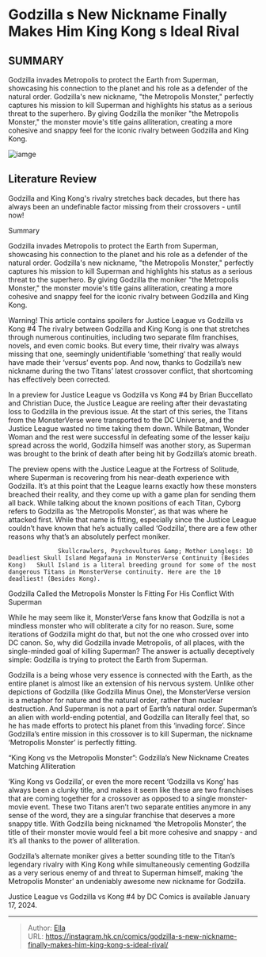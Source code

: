 # Godzilla s New Nickname Finally Makes Him King Kong s Ideal Rival


## SUMMARY 



  Godzilla invades Metropolis to protect the Earth from Superman, showcasing his connection to the planet and his role as a defender of the natural order.   Godzilla&#39;s new nickname, &#34;the Metropolis Monster,&#34; perfectly captures his mission to kill Superman and highlights his status as a serious threat to the superhero.   By giving Godzilla the moniker &#34;the Metropolis Monster,&#34; the monster movie&#39;s title gains alliteration, creating a more cohesive and snappy feel for the iconic rivalry between Godzilla and King Kong.  

![iamge]()

## Literature Review

Godzilla and King Kong&#39;s rivalry stretches back decades, but there has always been an undefinable factor missing from their crossovers - until now! 


Summary

  Godzilla invades Metropolis to protect the Earth from Superman, showcasing his connection to the planet and his role as a defender of the natural order.   Godzilla&#39;s new nickname, &#34;the Metropolis Monster,&#34; perfectly captures his mission to kill Superman and highlights his status as a serious threat to the superhero.   By giving Godzilla the moniker &#34;the Metropolis Monster,&#34; the monster movie&#39;s title gains alliteration, creating a more cohesive and snappy feel for the iconic rivalry between Godzilla and King Kong.  





Warning! This article contains spoilers for Justice League vs Godzilla vs Kong #4 The rivalry between Godzilla and King Kong is one that stretches through numerous continuities, including two separate film franchises, novels, and even comic books. But every time, their rivalry was always missing that one, seemingly unidentifiable ‘something’ that really would have made their ‘versus’ events pop. And now, thanks to Godzilla’s new nickname during the two Titans’ latest crossover conflict, that shortcoming has effectively been corrected.




In a preview for Justice League vs Godzilla vs Kong #4 by Brian Buccellato and Christian Duce, the Justice League are reeling after their devastating loss to Godzilla in the previous issue. At the start of this series, the Titans from the MonsterVerse were transported to the DC Universe, and the Justice League wasted no time taking them down. While Batman, Wonder Woman and the rest were successful in defeating some of the lesser kaiju spread across the world, Godzilla himself was another story, as Superman was brought to the brink of death after being hit by Godzilla’s atomic breath.

          

          




          

          

          

The preview opens with the Justice League at the Fortress of Solitude, where Superman is recovering from his near-death experience with Godzilla. It’s at this point that the League learns exactly how these monsters breached their reality, and they come up with a game plan for sending them all back. While talking about the known positions of each Titan, Cyborg refers to Godzilla as ‘the Metropolis Monster’, as that was where he attacked first. While that name is fitting, especially since the Justice League couldn’t have known that he’s actually called ‘Godzilla’, there are a few other reasons why that’s an absolutely perfect moniker.




                  Skullcrawlers, Psychovultures &amp; Mother Longlegs: 10 Deadliest Skull Island Megafauna in MonsterVerse Continuity (Besides Kong)   Skull Island is a literal breeding ground for some of the most dangerous Titans in MonsterVerse continuity. Here are the 10 deadliest! (Besides Kong).   


 Godzilla Called the Metropolis Monster Is Fitting For His Conflict With Superman 
          

While he may seem like it, MonsterVerse fans know that Godzilla is not a mindless monster who will obliterate a city for no reason. Sure, some iterations of Godzilla might do that, but not the one who crossed over into DC canon. So, why did Godzilla invade Metropolis, of all places, with the single-minded goal of killing Superman? The answer is actually deceptively simple: Godzilla is trying to protect the Earth from Superman.

Godzilla is a being whose very essence is connected with the Earth, as the entire planet is almost like an extension of his nervous system. Unlike other depictions of Godzilla (like Godzilla Minus One), the MonsterVerse version is a metaphor for nature and the natural order, rather than nuclear destruction. And Superman is not a part of Earth’s natural order. Superman’s an alien with world-ending potential, and Godzilla can literally feel that, so he has made efforts to protect his planet from this ‘invading force’. Since Godzilla’s entire mission in this crossover is to kill Superman, the nickname ‘Metropolis Monster’ is perfectly fitting.






 “King Kong vs the Metropolis Monster”: Godzilla’s New Nickname Creates Matching Alliteration 
          

‘King Kong vs Godzilla’, or even the more recent ‘Godzilla vs Kong’ has always been a clunky title, and makes it seem like these are two franchises that are coming together for a crossover as opposed to a single monster-movie event. These two Titans aren’t two separate entities anymore in any sense of the word, they are a singular franchise that deserves a more snappy title. With Godzilla being nicknamed ‘the Metropolis Monster’, the title of their monster movie would feel a bit more cohesive and snappy - and it’s all thanks to the power of alliteration.

Godzilla’s alternate moniker gives a better sounding title to the Titan’s legendary rivalry with King Kong while simultaneously cementing Godzilla as a very serious enemy of and threat to Superman himself, making ‘the Metropolis Monster’ an undeniably awesome new nickname for Godzilla.




Justice League vs Godzilla vs Kong #4 by DC Comics is available January 17, 2024.



---

> Author: [Ella](https://instagram.hk.cn/)  
> URL: https://instagram.hk.cn/comics/godzilla-s-new-nickname-finally-makes-him-king-kong-s-ideal-rival/  

